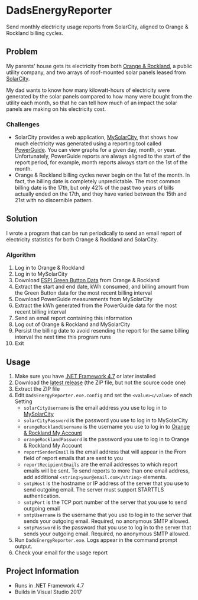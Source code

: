 DadsEnergyReporter
===

Send monthly electricity usage reports from SolarCity, aligned to Orange & Rockland billing cycles.

## Problem

My parents' house gets its electricity from both [Orange & Rockland](https://www.oru.com), a public utility company, and two arrays of roof-mounted solar panels leased from [SolarCity](http://www.solarcity.com/).

My dad wants to know how many kilowatt-hours of electricity were generated by the solar panels compared to how many were bought from the utility each month, so that he can tell how much of an impact the solar panels are making on his electricity cost.

### Challenges

- SolarCity provides a web application, [MySolarCity](https://mysolarcity.com/), that shows how much electricity was generated using a reporting tool called [PowerGuide](https://mysolarcity.com/#/monitoring). You can view graphs for a given day, month, or year. Unfortunately, PowerGuide reports are always aligned to the start of the report period, for example, month reports always start on the 1st of the month.
- Orange & Rockland billing cycles never begin on the 1st of the month. In fact, the billing date is completely unpredictable. The most common billing date is the 17th, but only 42% of the past two years of bills actually ended on the 17th, and they have varied between the 15th and 21st with no discernible pattern.

## Solution

I wrote a program that can be run periodically to send an email report of electricity statistics for both Orange & Rockland and SolarCity.

### Algorithm

1. Log in to Orange & Rockland
1. Log in to MySolarCity
1. Download [ESPI Green Button Data](https://naesb.org/espi_standards.asp) from Orange & Rockland
1. Extract the start and end date, kWh consumed, and billing amount from the Green Button data for the most recent billing interval
1. Download PowerGuide measurements from MySolarCity
1. Extract the kWh generated from the PowerGuide data for the most recent billing interval 
1. Send an email report containing this information
1. Log out of Orange & Rockland and MySolarCity
1. Persist the billing date to avoid resending the report for the same billing interval the next time this program runs
1. Exit

## Usage
1. Make sure you have [.NET Framework 4.7](https://www.microsoft.com/en-us/download/details.aspx?id=55170) or later installed
1. Download the [latest release](https://github.com/Aldaviva/DadsEnergyReporter/releases) (the ZIP file, but not the source code one)
1. Extract the ZIP file
1. Edit `DadsEnergyReporter.exe.config` and set the `<value></value>` of each Setting
    - `solarCityUsername` is the email address you use to log in to [MySolarCity](https://mysolarcity.com/)
    - `solarCityPassword` is the password you use to log in to MySolarCity
    - `orangeRocklandUsername` is the username you use to log in to [Orange & Rockland My Account](https://apps.coned.com/ORMyAccount/Forms/login.aspx)
    - `orangeRocklandPassword` is the password you use to log in to Orange & Rockland My Account
    - `reportSenderEmail` is the email address that will appear in the From field of report emails that are sent to you
    - `reportRecipientEmails` are the email addresses to which report emails will be sent. To send reports to more than one email address, add additional `<string>your@email.com</string>` elements.
    - `smtpHost` is the hostname or IP address of the server that you use to send outgoing email. The server must support STARTTLS authentication.
    - `smtpPort` is the TCP port number of the server that you use to send outgoing email
    - `smtpUsername` is the username that you use to log in to the server that sends your outgoing email. Required, no anonymous SMTP allowed.
    - `smtpPassword` is the password that you use to log in to the server that sends your outgoing email. Required, no anonymous SMTP allowed.
1. Run `DadsEnergyReporter.exe`. Logs appear in the command prompt output.
1. Check your email for the usage report

## Project Information

- Runs in .NET Framework 4.7
- Builds in Visual Studio 2017

